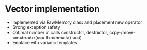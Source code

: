 # Vector implementation


  - Implemented via RawMemory class and placement new operator
  - Strong exception safety
  - Optimal number of calls constructor, destructor, copy-/move- constructor(see Benchmark() test)
  - Emplace with variadic templates